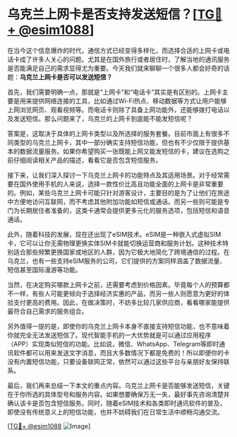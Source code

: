 # 乌克兰上网卡是否支持发送短信？[[TG💪+ @esim1088](https://t.me/s/esim1088)]

在当今这个信息爆炸的时代，通信方式已经变得多样化，而选择合适的上网卡或电话卡成了许多人关心的问题。尤其是在国外旅行或者居住时，了解当地的通讯服务是否能满足自己的需求显得尤为重要。今天我们就来聊聊一个很多人都会好奇的话题：**乌克兰上网卡是否可以发送短信？**

首先，我们需要明确一点，那就是“上网卡”和“电话卡”其实是有区别的。上网卡主要是用来提供网络连接的工具，比如通过Wi-Fi热点、移动数据等方式让用户能够上网浏览网页、观看视频等。而电话卡则除了具备上网功能外，还能够拨打电话以及发送短信。那么问题来了，乌克兰的上网卡到底能不能发短信呢？

答案是，这取决于具体的上网卡类型以及所选择的服务套餐。目前市面上有很多不同类型的乌克兰上网卡，其中一部分确实支持短信功能，但也有不少仅限于提供基本的数据流量服务。如果你希望购买一张既能上网又能发短信的卡，建议在选购之前仔细阅读相关产品的描述，看看它是否包含短信服务。

接下来，让我们深入探讨一下乌克兰上网卡的功能特点及其适用场景。对于经常需要在国外使用手机的人来说，选择一款性价比高且功能全面的上网卡是非常重要的。例如，某些乌克兰上网卡可能只针对游客设计，主要目的是为了让他们在旅途中方便地访问互联网，而不考虑其他附加功能如短信或通话。而另一些则可能是专门为长期居住者准备的，这类卡通常会提供更多元化的服务选项，包括短信和语音通话。

此外，随着科技的发展，现在还出现了eSIM技术。eSIM是一种嵌入式虚拟SIM卡，它可以让你无需物理更换实体SIM卡就能切换运营商和服务计划。这种技术特别适合那些频繁更换国家或地区的人群，因为它极大地简化了跨境通信的过程。在乌克兰，也有一些支持eSIM服务的公司，它们提供的方案同样涵盖了数据流量、短信甚至国际漫游等功能。

当然，在决定购买哪款上网卡之前，还需要考虑到价格因素。毕竟每个人的预算都不一样，有些人可能更倾向于选择经济实惠的产品，而另一些人则愿意为更好的体验支付更高的费用。因此，在做决策时，不妨多比较几家供应商，看看哪家能提供最符合自己需求的服务组合。

另外值得一提的是，即使你的乌克兰上网卡本身不直接支持短信功能，也不意味着你就完全无法发送短信了。现代智能手机的一大优势就是可以通过应用程序（APP）实现类似短信的功能。比如说，微信、WhatsApp、Telegram等即时通讯软件都可以用来发送文字消息，而且大多数情况下都是免费的！所以即便你的卡没有内置短信功能，只要设备联网正常，依然可以通过这些平台与亲朋好友保持联系。

最后，我们再来总结一下本文的重点内容。乌克兰上网卡是否能够发送短信，关键在于你所选的具体型号和服务内容。如果想要确保万无一失，最好事先咨询清楚并确认该卡是否包含短信服务。同时，随着eSIM技术和各类即时通讯软件的普及，即使没有传统意义上的短信功能，也并不妨碍我们在日常生活中顺畅沟通交流。

[[TG💪+ @esim1088](https://t.me/s/esim1088) ![Image](https://i.postimg.cc/4NQfJmqS/Snipaste-2025-05-13-00-14-12.png)]